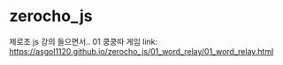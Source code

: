 # zerocho_js
제로초 js 강의 들으면서..
01 쿵쿵따 게임 link: https://asgol1120.github.io/zerocho_js/01_word_relay/01_word_relay.html
